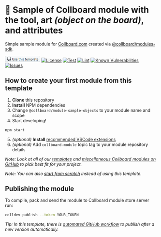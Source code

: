 # 📘 Sample of Collboard module with the tool, art _(object on the board)_, and attributes

Simple sample module for [Collboard.com](https://collboard.com/) created via [@collboard/modules-sdk](https://www.npmjs.com/package/@collboard/modules-sdk).

<!--Badges-->
[![Use this template](https://raw.githubusercontent.com/collboard/docs/main/buttons/use-this-template.button.png)](https://github.com/collboard/module-sample-objects/generate)
[![License](https://img.shields.io/github/license/collboard/module-sample-objects.svg?style=flat)](https://raw.githubusercontent.com/collboard/module-sample-objects/master/LICENSE)
[![Test](https://github.com/collboard/module-sample-objects/actions/workflows/test.yml/badge.svg)](https://github.com/collboard/module-sample-objects/actions/workflows/test.yml)
[![Lint](https://github.com/collboard/module-sample-objects/actions/workflows/lint.yml/badge.svg)](https://github.com/collboard/module-sample-objects/actions/workflows/lint.yml)
[![Known Vulnerabilities](https://snyk.io/test/github/collboard/module-sample-objects/badge.svg)](https://snyk.io/test/github/collboard/module-sample-objects)
[![Issues](https://img.shields.io/github/issues/collboard/module-sample-objects.svg?style=flat)](https://github.com/collboard/module-sample-objects/issues)
<!--/Badges-->

## How to create your first module from this template

1. **Clone** this repository
2. **Install** NPM dependencies
3. Change `@collboard/module-sample-objects` to your module name and scope
4. Start developing!

```bash
npm start
```

5. _(optional)_ **Install** [recommended VSCode extensions](./.vscode/extensions.json)
6. _(optional)_ Add `collboard-module` topic tag to your module repository details

_Note: Look at all of our [templates](https://github.com/topics/collboard-module-template) and [miscellaneous Collboard modules on GitHub](https://github.com/topics/collboard-module) to pick best fit for your project._

_Note: You can also [start from scratch](https://github.com/collboard/modules-sdk#how-to-develop-your-first-module) instead of using this template._

## Publishing the module

To compile, pack and send the module to Collboard module store server run:

```bash
colldev publish --token YOUR_TOKEN
```

_Tip: In this template, there is [automated GitHub workflow](./.github/workflows/publish.yml) to publish after a new version automatically._
